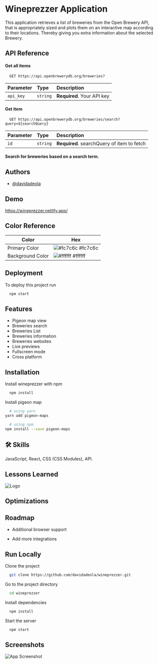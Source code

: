 # Wineprezzer Application

This application retrieves a list of breweries from the Open Brewery API, that is appropriately sized and plots them on an interactive map according to their locations.
Thereby giving you extra information about the selected Brewery.

## API Reference

#### Get all items

```http
  GET https://api.openbrewerydb.org/breweries?
```

| Parameter | Type     | Description                |
| :-------- | :------- | :------------------------- |
| `api_key` | `string` | **Required**. Your API key |

#### Get item

```http
  GET https://api.openbrewerydb.org/breweries/search?query=${searchQuery}
```

| Parameter | Type     | Description                                |
| :-------- | :------- | :----------------------------------------- |
| `id`      | `string` | **Required**. searchQuery of item to fetch |

#### Search for breweries based on a search term.

## Authors

- [@davidadeola](https://www.github.com/davidadeola)

## Demo

https://wineprezzer.netlify.app/

## Color Reference

| Color            | Hex                                                              |
| ---------------- | ---------------------------------------------------------------- |
| Primary Color    | ![#fc7c6c](https://via.placeholder.com/10/fc7c6c?text=+) #fc7c6c |
| Background Color | ![#ffffff](https://via.placeholder.com/10/ffffff?text=+) #ffffff |

## Deployment

To deploy this project run

```bash
  npm start
```

## Features

- Pigeon map view
- Breweries search
- Breweries List
- Breweries information
- Breweries websites
- Live previews
- Fullscreen mode
- Cross platform

## Installation

Install wineprezzer with npm

```bash
  npm install
```

Install pigeon map

```bash
  # using yarn
yarn add pigeon-maps

  # using npm
npm install --save pigeon-maps
```

## 🛠 Skills

JavaScript, React, CSS (CSS Modules), API.

## Lessons Learned

![Logo](https://res.cloudinary.com/devkp5za2/image/upload/v1664244174/wineprezzer-logo_fb01j0.png)

## Optimizations

## Roadmap

- Additional browser support

- Add more integrations

## Run Locally

Clone the project

```bash
  git clone https://github.com/davidadeola/wineprezzer.git
```

Go to the project directory

```bash
  cd wineprezzer
```

Install dependencies

```bash
  npm install
```

Start the server

```bash
  npm start
```

## Screenshots

![App Screenshot](https://res.cloudinary.com/devkp5za2/image/upload/v1664244687/wineprezzer_hde2kh.jpg)
